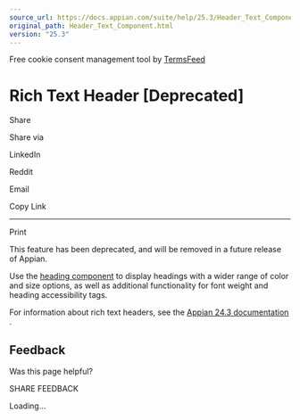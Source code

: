 ```yaml
---
source_url: https://docs.appian.com/suite/help/25.3/Header_Text_Component.html
original_path: Header_Text_Component.html
version: "25.3"
---
```


Free cookie consent management tool by [TermsFeed](https://www.termsfeed.com/)

# Rich Text Header \[Deprecated\]

Share

Share via

LinkedIn

Reddit

Email

Copy Link

* * *

Print

This feature has been deprecated, and will be removed in a future release of Appian.

Use the [heading component](heading-component.html) to display headings with a wider range of color and size options, as well as additional functionality for font weight and heading accessibility tags.

For information about rich text headers, see the [Appian 24.3 documentation](https://docs.appian.com/suite/help/24.3/Header_Text_Component.html) .

## Feedback

Was this page helpful?

SHARE FEEDBACK

Loading...